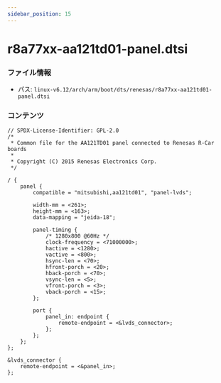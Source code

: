 ```yaml
---
sidebar_position: 15
---
```

# r8a77xx-aa121td01-panel.dtsi

### ファイル情報

- パス: `linux-v6.12/arch/arm/boot/dts/renesas/r8a77xx-aa121td01-panel.dtsi`

### コンテンツ

```dtsi
// SPDX-License-Identifier: GPL-2.0
/*
 * Common file for the AA121TD01 panel connected to Renesas R-Car boards
 *
 * Copyright (C) 2015 Renesas Electronics Corp.
 */

/ {
	panel {
		compatible = "mitsubishi,aa121td01", "panel-lvds";

		width-mm = <261>;
		height-mm = <163>;
		data-mapping = "jeida-18";

		panel-timing {
			/* 1280x800 @60Hz */
			clock-frequency = <71000000>;
			hactive = <1280>;
			vactive = <800>;
			hsync-len = <70>;
			hfront-porch = <20>;
			hback-porch = <70>;
			vsync-len = <5>;
			vfront-porch = <3>;
			vback-porch = <15>;
		};

		port {
			panel_in: endpoint {
				remote-endpoint = <&lvds_connector>;
			};
		};
	};
};

&lvds_connector {
	remote-endpoint = <&panel_in>;
};

```

